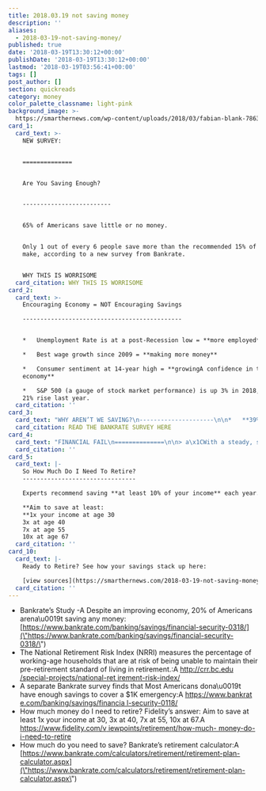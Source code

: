 ```yaml
---
title: 2018.03.19 not saving money
description: ''
aliases:
  - 2018-03-19-not-saving-money/
published: true
date: '2018-03-19T13:30:12+00:00'
publishDate: '2018-03-19T13:30:12+00:00'
lastmod: '2018-03-19T03:56:41+00:00'
tags: []
post_author: []
section: quickreads
category: money
color_palette_classname: light-pink
background_image: >-
  https://smarthernews.com/wp-content/uploads/2018/03/fabian-blank-78637-unsplash-scaled.jpg
card_1:
  card_text: >-
    NEW $URVEY:  


    ==============


    Are You Saving Enough?  


    -------------------------


    65% of Americans save little or no money.


    Only 1 out of every 6 people save more than the recommended 15% of what they
    make, according to a new survey from Bankrate.


    WHY THIS IS WORRISOME
  card_citation: WHY THIS IS WORRISOME
card_2:
  card_text: >-
    Encouraging Economy = NOT Encouraging Savings

    ---------------------------------------------


    *   Unemployment Rate is at a post-Recession low = **more employed**

    *   Best wage growth since 2009 = **making more money**

    *   Consumer sentiment at 14-year high = **growingA confidence in the
    economy**

    *   S&P 500 (a gauge of stock market performance) is up 3% in 2018, after
    21% rise last year.
  card_citation: ''
card_3:
  card_text: "WHY AREN’T WE SAVING?\n---------------------\n\n*   **39%**A cited “expenses” as the biggest obstacle\n*   **16%** blamedA their crummy job (which presumably means they aren’t earning enough)\n*   **16%**A said they aren’t saving more because they “havena\x19t gotten around to it.”\n\n[READ THE BANKRATE SURVEY HERE](https://www.bankrate.com/banking/savings/financial-security-0318/)"
  card_citation: READ THE BANKRATE SURVEY HERE
card_4:
  card_text: "FINANCIAL FAIL\n==============\n\n> a\x1CWith a steady, significant share of the working population saving nothing or relatively little, ita\x19s virtually guaranteed that theya\x19ll be unable to afford a modest emergency expense or finance retirement.a\x1D\n> \n> Mark Hamrick, Bankrate Analyst"
  card_citation: ''
card_5:
  card_text: |-
    So How Much Do I Need To Retire?
    --------------------------------

    Experts recommend saving **at least 10% of your income** each year.

    **Aim to save at least:  
    **1x your income at age 30  
    3x at age 40  
    7x at age 55  
    10x at age 67
  card_citation: ''
card_10:
  card_text: |-
    Ready to Retire? See how your savings stack up here:

    [view sources](https://smarthernews.com/2018-03-19-not-saving-money/)
  card_citation: ''
---
```

*   Bankrate’s Study -A Despite an improving economy, 20% of Americans arena\\u0019t saving any money: [https://www.bankrate.com/banking/savings/financial-security-0318/](\"https://www.bankrate.com/banking/savings/financial-security-0318/\")
*   The National Retirement Risk Index (NRRI) measures the percentage of working-age households that are at risk of being unable to maintain their pre-retirement standard of living in retirement.:A [http://crr.bc.edu /special-projects/national-ret irement-risk-index/](\"https://www.bankrate.co)
*   A separate Bankrate survey finds that Most Americans dona\\u0019t have enough savings to cover a $1K emergency:A [https://www.bankrat e.com/banking/savings/financia l-security-0118/](\"https://www.bankrate.co)
*   How much money do I need to retire? Fidelity’s answer: Aim to save at least 1x your income at 30, 3x at 40, 7x at 55, 10x at 67.A [https://www.fidelity.com/v iewpoints/retirement/how-much- money-do-i-need-to-retire](\"https://www.fidelity.com/v)
*   How much do you need to save? Bankrate’s retirement calculator:A [https://www.bankrate.com/calculators/retirement/retirement-plan-calculator.aspx](\"https://www.bankrate.com/calculators/retirement/retirement-plan-calculator.aspx\")